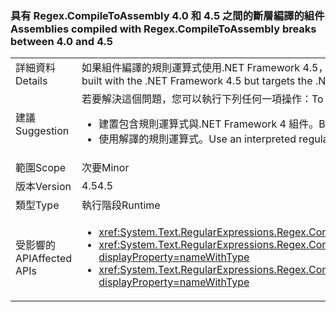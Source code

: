 ### <a name="assemblies-compiled-with-regexcompiletoassembly-breaks-between-40-and-45"></a><span data-ttu-id="046f1-101">具有 Regex.CompileToAssembly 4.0 和 4.5 之間的斷層編譯的組件</span><span class="sxs-lookup"><span data-stu-id="046f1-101">Assemblies compiled with Regex.CompileToAssembly breaks between 4.0 and 4.5</span></span>

|   |   |
|---|---|
|<span data-ttu-id="046f1-102">詳細資料</span><span class="sxs-lookup"><span data-stu-id="046f1-102">Details</span></span>|<span data-ttu-id="046f1-103">如果組件編譯的規則運算式使用.NET Framework 4.5，但是目標.NET Framework 4 建立，請嘗試安裝.NET Framework 4 的系統上的組件，使用規則運算式的其中一個會擲回例外狀況。</span><span class="sxs-lookup"><span data-stu-id="046f1-103">If an assembly of compiled regular expressions is built with the .NET Framework 4.5 but targets the .NET Framework 4, attempting to use one of the regular expressions in that assembly on a system with .NET Framework 4 installed throws an exception.</span></span>|
|<span data-ttu-id="046f1-104">建議</span><span class="sxs-lookup"><span data-stu-id="046f1-104">Suggestion</span></span>|<span data-ttu-id="046f1-105">若要解決這個問題，您可以執行下列任何一項操作：</span><span class="sxs-lookup"><span data-stu-id="046f1-105">To work around this problem, you can do either of the following:</span></span><ul><li><span data-ttu-id="046f1-106">建置包含規則運算式與.NET Framework 4 組件。</span><span class="sxs-lookup"><span data-stu-id="046f1-106">Build the assembly that contains the regular expressions with the .NET Framework 4.</span></span></li><li><span data-ttu-id="046f1-107">使用解譯的規則運算式。</span><span class="sxs-lookup"><span data-stu-id="046f1-107">Use an interpreted regular expression.</span></span></li></ul>|
|<span data-ttu-id="046f1-108">範圍</span><span class="sxs-lookup"><span data-stu-id="046f1-108">Scope</span></span>|<span data-ttu-id="046f1-109">次要</span><span class="sxs-lookup"><span data-stu-id="046f1-109">Minor</span></span>|
|<span data-ttu-id="046f1-110">版本</span><span class="sxs-lookup"><span data-stu-id="046f1-110">Version</span></span>|<span data-ttu-id="046f1-111">4.5</span><span class="sxs-lookup"><span data-stu-id="046f1-111">4.5</span></span>|
|<span data-ttu-id="046f1-112">類型</span><span class="sxs-lookup"><span data-stu-id="046f1-112">Type</span></span>|<span data-ttu-id="046f1-113">執行階段</span><span class="sxs-lookup"><span data-stu-id="046f1-113">Runtime</span></span>|
|<span data-ttu-id="046f1-114">受影響的 API</span><span class="sxs-lookup"><span data-stu-id="046f1-114">Affected APIs</span></span>|<ul><li><xref:System.Text.RegularExpressions.Regex.CompileToAssembly(System.Text.RegularExpressions.RegexCompilationInfo[],System.Reflection.AssemblyName)?displayProperty=nameWithType></li><li><xref:System.Text.RegularExpressions.Regex.CompileToAssembly(System.Text.RegularExpressions.RegexCompilationInfo[],System.Reflection.AssemblyName,System.Reflection.Emit.CustomAttributeBuilder[])?displayProperty=nameWithType></li><li><xref:System.Text.RegularExpressions.Regex.CompileToAssembly(System.Text.RegularExpressions.RegexCompilationInfo[],System.Reflection.AssemblyName,System.Reflection.Emit.CustomAttributeBuilder[],System.String)?displayProperty=nameWithType></li></ul>|

